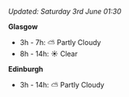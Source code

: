 *Updated: Saturday 3rd June 01:30*

**Glasgow**

* 3h - 7h: :partly_sunny: Partly Cloudy
* 8h - 14h: :sunny: Clear

**Edinburgh**

* 3h - 14h: :partly_sunny: Partly Cloudy
